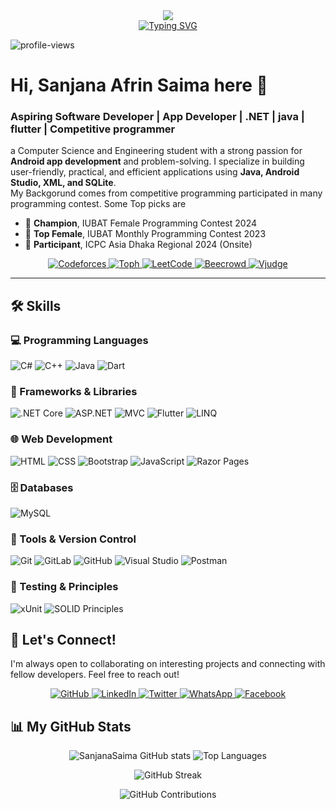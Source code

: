 <div align="center">
  <img src="https://capsule-render.vercel.app/api?type=waving&color=0:6CABDD,100:1C2C5B&height=200&text=Sanjana%20Saima&animation=fadeIn&fontColor=ffffff&fontSize=60" />
</div>

</div>

<div align="center">
  <a href="https://git.io/typing-svg">
    <img src="https://readme-typing-svg.demolab.com?font=Fira+Code&weight=700&size=25&pause=1000&color=F8F8F8&center=true&width=550&lines=Flutter+Developer;Java+Android+Developer;Problem+Solver;Competitive+Programmer;Software+Developer;Aspiring+Mobile+App+Developer" alt="Typing SVG" />
  </a>
</div>

<p align="left">
  <img src="https://komarev.com/ghpvc/?username=SanjanaSaima&label=Profile%20views&color=0e75b6&style=flat" alt="profile-views" />
</p>

# Hi, Sanjana Afrin Saima here 👋
### Aspiring Software Developer | App Developer | .NET | java | flutter | Competitive programmer

a Computer Science and Engineering student with a strong passion for **Android app development** and problem-solving. I specialize in building user-friendly, practical, and efficient applications using **Java, Android Studio, XML, and SQLite**.  
My Backgorund comes from competitive programming participated in many programming contest. Some Top picks are 
 - 🥇 **Champion**, IUBAT Female Programming Contest 2024  
- 🏅 **Top Female**, IUBAT Monthly Programming Contest 2023  
- 🎯 **Participant**, ICPC Asia Dhaka Regional 2024 (Onsite)  

<p align="center">
  <p align="center">
 <a href="https://codeforces.com/profile/Hello-2025"> <img alt="Codeforces" src="https://custom-icon-badges.demolab.com/badge/Codeforces-370-%23E05D44?style=for-the-badge&labelColor=CE4630&logo=codeforces&logoColor=white"/> </a>
  <a href="https://toph.co/u/Sanjana_Saima">
    <img alt="Toph" src="https://custom-icon-badges.demolab.com/badge/Toph-20-%23236ad3?style=for-the-badge&labelColor=1155ba&logo=toph&logoColor=white"/>
  </a>
  <a href="https://leetcode.com/u/SanjanaSaima/">
    <img alt="LeetCode" src="https://custom-icon-badges.demolab.com/badge/LeetCode-03-%23005588?style=for-the-badge&labelColor=003366&logo=leetcode&logoColor=white"/>
  </a>
<a href="https://judge.beecrowd.com/en/profile/677735">
  <img alt="Beecrowd" src="https://custom-icon-badges.demolab.com/badge/Beecrowd-46-%23802A2A?style=for-the-badge&labelColor=5C1A1A&logo=target&logoColor=white"/>
</a>
<a href="https://vjudge.net/user/Sanjana_Saima">
  <img alt="Vjudge" src="https://custom-icon-badges.demolab.com/badge/Vjudge-20%2B-%23008080?style=for-the-badge&labelColor=004d4d&logo=check-circle&logoColor=white"/>
</a>
</p>

---

## 🛠️ Skills  

### 💻 Programming Languages  
<p>
  <img src="https://img.shields.io/badge/c%23-%23239120.svg?style=for-the-badge&logo=c-sharp&logoColor=white" alt="C#"/>
  <img src="https://img.shields.io/badge/c++-%2300599C.svg?style=for-the-badge&logo=c%2B%2B&logoColor=white" alt="C++"/>
  <img src="https://img.shields.io/badge/java-%23ED8B00.svg?style=for-the-badge&logo=openjdk&logoColor=white" alt="Java"/>
  <img src="https://img.shields.io/badge/dart-%230175C2.svg?style=for-the-badge&logo=dart&logoColor=white" alt="Dart"/>
</p>

### 📱 Frameworks & Libraries  
<p>
  <img src="https://img.shields.io/badge/.NET%20Core-512BD4?style=for-the-badge&logo=dotnet&logoColor=white" alt=".NET Core"/>
  <img src="https://img.shields.io/badge/ASP.NET-5C2D91?style=for-the-badge&logo=dotnet&logoColor=white" alt="ASP.NET"/>
  <img src="https://img.shields.io/badge/MVC-000000?style=for-the-badge&logo=visualstudio&logoColor=white" alt="MVC"/>
  <img src="https://img.shields.io/badge/Flutter-02569B?style=for-the-badge&logo=flutter&logoColor=white" alt="Flutter"/>
  <img src="https://img.shields.io/badge/LINQ-512BD4?style=for-the-badge&logo=dotnet&logoColor=white" alt="LINQ"/>
</p>

### 🌐 Web Development  
<p>
  <img src="https://img.shields.io/badge/html5-%23E34F26.svg?style=for-the-badge&logo=html5&logoColor=white" alt="HTML"/>
  <img src="https://img.shields.io/badge/css3-%231572B6.svg?style=for-the-badge&logo=css3&logoColor=white" alt="CSS"/>
  <img src="https://img.shields.io/badge/bootstrap-%237952B3.svg?style=for-the-badge&logo=bootstrap&logoColor=white" alt="Bootstrap"/>
  <img src="https://img.shields.io/badge/javascript-%23323330.svg?style=for-the-badge&logo=javascript&logoColor=%23F7DF1E" alt="JavaScript"/>
  <img src="https://img.shields.io/badge/Razor%20Pages-512BD4?style=for-the-badge&logo=dotnet&logoColor=white" alt="Razor Pages"/>
</p>

### 🗄️ Databases  
<p>
  <img src="https://img.shields.io/badge/mysql-4479A1.svg?style=for-the-badge&logo=mysql&logoColor=white" alt="MySQL"/>
</p>

### 🔧 Tools & Version Control  
<p>
  <img src="https://img.shields.io/badge/git-%23F05033.svg?style=for-the-badge&logo=git&logoColor=white" alt="Git"/>
  <img src="https://img.shields.io/badge/gitlab-%23FC6D26.svg?style=for-the-badge&logo=gitlab&logoColor=white" alt="GitLab"/>
  <img src="https://img.shields.io/badge/github-%23121011.svg?style=for-the-badge&logo=github&logoColor=white" alt="GitHub"/>
  <img src="https://img.shields.io/badge/Visual%20Studio-5C2D91.svg?style=for-the-badge&logo=visualstudio&logoColor=white" alt="Visual Studio"/>
  <img src="https://img.shields.io/badge/Postman-FF6C37?style=for-the-badge&logo=postman&logoColor=white" alt="Postman"/>
</p>

### 🧪 Testing & Principles  
<p>
  <img src="https://img.shields.io/badge/xUnit-512BD4?style=for-the-badge&logo=.net&logoColor=white" alt="xUnit"/>
  <img src="https://img.shields.io/badge/SOLID%20Principles-000000?style=for-the-badge&logo=codeforces&logoColor=white" alt="SOLID Principles"/>
</p>



## 🤝 Let's Connect!
I'm always open to collaborating on interesting projects and connecting with fellow developers. Feel free to reach out! 

<p align="center">
  <a href="https://github.com/SanjanaSaima">
    <img alt="GitHub" src="https://img.shields.io/badge/GitHub-181717?style=for-the-badge&logo=github&logoColor=white"/>
  </a>
  <a href="https://www.linkedin.com/in/SanjanaSaima">
    <img alt="LinkedIn" src="https://img.shields.io/badge/LinkedIn-0A66C2?style=for-the-badge&logo=linkedin&logoColor=white"/>
  </a>
  <a href="https://twitter.com/SanjanaSaima">
    <img alt="Twitter" src="https://img.shields.io/badge/Twitter-1DA1F2?style=for-the-badge&logo=twitter&logoColor=white"/>
  </a>
  <a href="https://wa.me/8801894208721">
    <img alt="WhatsApp" src="https://img.shields.io/badge/WhatsApp-25D366?style=for-the-badge&logo=whatsapp&logoColor=white"/>
  </a>
  <a href="https://www.facebook.com/sanjana.afrin.saima">
    <img alt="Facebook" src="https://img.shields.io/badge/Facebook-1877F2?style=for-the-badge&logo=facebook&logoColor=white"/>
  </a>
</p>

## 📊 My GitHub Stats
<p align="center">
  <!-- GitHub Stats -->
  <img src="https://github-readme-stats.vercel.app/api?username=SanjanaSaima&theme=dark&hide_border=true&include_all_commits=true&count_private=true&cache_seconds=1000" alt="SanjanaSaima GitHub stats" />
  
  <!-- Top Languages -->
  <img src="https://github-readme-stats.vercel.app/api/top-langs/?username=SanjanaSaima&theme=dark&hide_border=true&include_all_commits=true&count_private=true&layout=compact&cache_seconds=1800" alt="Top Languages" />
</p>

<p align="center">
  <!-- GitHub Streak -->
  <img src="https://streak-stats.demolab.com/?user=SanjanaSaima&theme=dark&hide_border=true" alt="GitHub Streak" />
</p>

<p align="center">
  <!-- GitHub Contributions -->
  <img src="https://github-contributor-stats.vercel.app/api?username=SanjanaSaima&limit=7&theme=dark&combine_all_yearly_contributions=true" alt="GitHub Contributions" />
</p>

